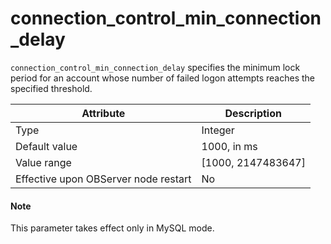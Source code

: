 # connection_control_min_connection_delay

`connection_control_min_connection_delay` specifies the minimum lock period for an account whose number of failed logon attempts reaches the specified threshold.

| Attribute | Description |
|------------------|---------------------|
| Type | Integer |
| Default value | 1000, in ms |
| Value range | \[1000, 2147483647\] |
| Effective upon OBServer node restart | No |

<main id="notice" type='explain'>
    <h4>Note</h4>
    <p>This parameter takes effect only in MySQL mode. </p>
</main>
